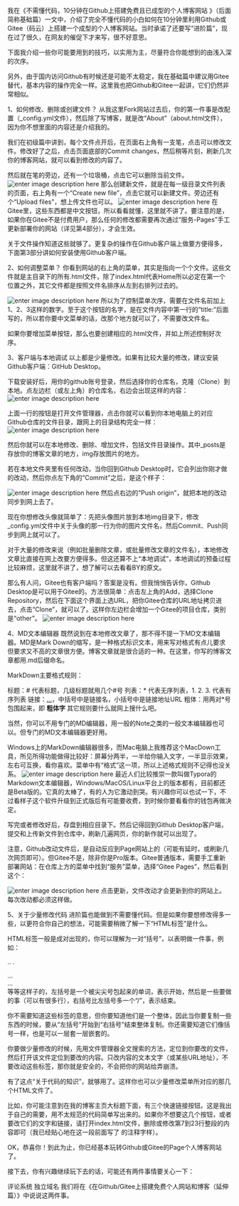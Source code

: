 我在《不需懂代码，10分钟在Github上搭建免费且已成型的个人博客网站 》（后面简称基础篇）一文中，介绍了完全不懂代码的小白如何在10分钟里利用Github或Gitee（码云）上搭建一个成型的个人博客网站。当时承诺了还要写“进阶篇”，现在过了很久，在网友的催促下才来写，很不好意思。

下面我介绍一些你可能要用到的技巧，以实用为主，尽量符合你能想到的由浅入深的次序。

另外，由于国内访问Github有时候还是可能不太稳定，我在基础篇中建议用Gitee替代，基本内容的操作完全一样。这里我也把Github和Gitee一起讲，它们仍然非常相似。

1、如何修改、删除或创建文件？
从我这里Fork网站过去后，你的第一件事是改配置（_config.yml文件），然后除了写博客，就是改“About”（about.html文件），因为你不想里面的内容还是介绍我的。

我们在初级篇中讲到，每个文件点开后，在页面右上角有一支笔，点击可以修改文件。修改好了之后，点击页面底部的Commit changes，然后稍等片刻，刷新几次你的博客网站，就可以看到修改的内容了。

然后就在笔的旁边，还有一个垃圾桶，点击它可以删除当前文件。
![enter image description here](https://pic3.zhimg.com/80/v2-ba1369778abc1d81a5e965413c977072_1440w.webp)
那么创建新文件，就是在每一级目录文件列表的页面，右上角有一个“Create new file”，点击它就可以新建文件。旁边还有个“Upload files”，想上传文件也可以。
![enter image description here](https://pic1.zhimg.com/80/v2-6c293afa8debf5d271587ba7e265873c_1440w.webp)
在Gitee里，这些东西都是中文按钮，所以看看就懂，这里就不讲了。要注意的是，如果你在Gitee不是付费用户，那么任何的修改都需要再次通过“服务-Pages”手工更新部署你的网站（详见第4部分），才会生效。

关于文件操作知道这些就够了。更复杂的操作在Github客户端上做要方便得多，下面第3部分讲如何安装使用Github客户端。

2、如何调整菜单？
你看到网站的右上角的菜单，其实是指向一个个文件。这些文件就是主目录下的所有.html文件，除了index.html代表Home所以必定在第一个位置之外，其它文件都是按照文件名排序从左到右排列过去的。

![enter image description here](https://pic1.zhimg.com/80/v2-68273c394a4f8e289e8b557f0c91c020_1440w.webp)
所以为了控制菜单次序，需要在文件名前加上1、2、3这样的数字。至于这个按钮的名字，是在文件内容中第一行的“title:”后面写的，所以若你要中文菜单的话，改那个地方就可以了，不需要改文件名。

如果你要增加菜单按钮，那么也要创建相应的.html文件，并如上所述控制好次序。

3、客户端与本地调试
以上都是少量修改。如果有比较大量的修改，建议安装Github客户端：GitHub Desktop。

下载安装好后，用你的github账号登录，然后选择你的仓库名，克隆（Clone）到本地。点左边栏（或左上角）的仓库名，右边会出现这样的内容：
![enter image description here](https://pic1.zhimg.com/80/v2-87ece8b0a9ffd56927b24b81eb49d9b8_1440w.webp)

上面一行的按钮是打开文件管理器，点击你就可以看到你本地电脑上的对应Github仓库的文件目录，跟网上的目录结构完全一样：
![enter image description here](https://pic3.zhimg.com/80/v2-4bcffce35639815a2187b03284c3097e_1440w.webp)

然后你就可以在本地修改、删除、增加文件，包括文件目录操作。其中_posts是存放你的博客文章的地方，img存放图片的地方。

若在本地文件夹里有任何改动，当你回到Github Desktop时，它会列出你刚才做的改动，然后你点左下角的“Commit”之后，是这个样子：

![enter image description here](https://pic1.zhimg.com/80/v2-68dbbf71f11e82efe1ff3285df9af580_1440w.webp)
然后点右边的“Push origin”，就把本地的改动同步到网上去了。

现在你想修改头像就简单了：先把头像图片放到本地img目录下，修改_config.yml文件中关于头像的那一行为你的图片文件名，然后Commit、Push同步到网上就可以了。

对于大量的修改来说（例如批量删除文章，或批量修改文章的文件名），本地修改文章比直接在网上改要方便得多。但这还算不上“本地调试”，本地调试的预备过程比较麻烦，这里就不讲了，想了解可以去看看BY的原文。

那么有人问，Gitee也有客户端吗？答案是没有。但我悄悄告诉你，Github Desktop是可以用于Gitee的。方法很简单：点击左上角的Add，选择Clone Repository，然后在下面这个界面上选URL，把你Gitee仓库的URL地址拷贝进去，点击“Clone”，就可以了。这样你左边栏会增加一个Gitee的项目仓库，类别是“other”。
![enter image description here](https://pic3.zhimg.com/80/v2-6396bab18a97d509317a20bab8b89e0a_1440w.webp)

4、MD文本编辑器
既然说到在本地修改文章了，那不得不提一下MD文本编辑器。MD是Mark Down的缩写，是一种格式标识文本，用来写对格式有点儿要求但要求又不高的文章很方便。博客文章就是很合适的一种。在这里，你写的博客文章都用.md后缀命名。

MarkDown主要格式规则：

标题：# 代表标题，几级标题就用几个#号
列表：* 代表无序列表，1. 2. 3. 代表有序列表
链接：[...](...)，中括号中是链接名，小括号中是链接地址URL
粗体：用两对*号包围起来，即 **粗体字**
其它规则要什么就网上搜什么吧。

当然，你可以不用专门的MD编辑器，用一般的Note之类的一般文本编辑器也可以。但专门的MD文本编辑器更好用。

Windows上的MarkDown编辑器很多，而Mac电脑上我推荐这个MacDown工具，所见所得功能做得比较好：屏幕分两半，一半给你输入文字，一半显示效果，左右可互换，看你喜欢。菜单中有“格式”这一项，所以上述格式规则不记得也没关系。
![enter image description here](https://pic2.zhimg.com/80/v2-d8a621788b1f745d4fbdac5826554329_1440w.webp)
最近人们比较推崇一款叫做Typora的Markdown文本编辑器，Windows/MacOS/Linux平台上的版本都有，目前都还是Beta版的。它真的太棒了，有的人为它激动到哭。有兴趣你可以也试一下，不过看样子这个软件升级到正式版后有可能要收费，到时候你要看看你的钱包再做决定。

写完或者修改好后，存盘到相应目录下。然后记得回到Github Desktop客户端，提交和上传新文件到仓库中，刷新几遍网页，你的新作就可以出现了。

注意，Github改动文件后，是自动反应到Page网站上的（可能有延时，或刷新几次网页即可）。但Gitee不是，除非你是Pro版本。Gitee普通版本，需要手工重新部署网站：在仓库上方的菜单中找到“服务”菜单，选择“Gitee Pages”，然后看到这个：

![enter image description here](https://pic2.zhimg.com/80/v2-f33a194ed8bf4043b050db8465609241_1440w.webp)
点击更新，文件改动才会更新到你的网站上。每次改动都必须这样做。

5、关于少量修改代码
进阶篇也能做到不需要懂代码。但是如果你要想修改得多一些，以更符合你自己的想法，可能需要稍微了解一下“HTML标签”是什么。

HTML标签一般是成对出现的，你可以理解为一对“括号”，以表明做一件事，例如：

<p> .. .</p>
<a> ... </a>
<div> ... </div>
<script> ... </script>
等等这样子的，左括号是一个被尖尖号包起来的单词，表示开始，然后是一些要做的事（可以有很多行），右括号比左括号多一个“/”，表示结束。

你不需要知道这些标签的意思，但你要知道他们是一个整体，因此当你要复制一些东西的时候，要从“左括号”开始到“右括号”结束整体复制。你还需要知道它们像括号一样，也是可以一层套一层嵌套的。

你要做少量修改的时候，先用文件管理器全文搜索的方法，定位到你要改的文件，然后打开该文件定位到要改的内容。只改内容的文本文字（或某些URL地址），不要改动这些标签，那你就是安全的，不会把你的网站给弄崩溃。

有了这点“关于代码的知识”，就够用了。这样你也可以少量修改菜单所对应的那几个HTML文件了。

比如，你可能注意到在我的博客主页大标题下面，有三个快速链接按钮。这是我出于自己的需要，用不太规范的代码简单写出来的。如果你不想要这几个按钮，或者要改它们的文字和链接，请打开index.html文件，删除或修改第7到23行整段的内容即可（我已经贴心地在这一段前面写了<!-- 快速链接。可修改链接和名字，或整体删除 --> 的注释字样）。

OK，恭喜你！到此为止，你已经基本玩转Github或Gitee的Page个人博客网站了。

接下去，你有兴趣继续玩下去的话，可能还有两件事情要关心一下：

评论系统
独立域名
我们将在《在Github/Gitee上搭建免费个人网站和博客（延伸篇）》中说说这两件事。
